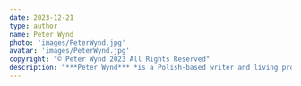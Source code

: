 ```yaml
---
date: 2023-12-21
type: author
name: Peter Wynd
photo: 'images/PeterWynd.jpg'
avatar: 'images/PeterWynd.jpg'
copyright: "© Peter Wynd 2023 All Rights Reserved"
description: "***Peter Wynd*** *is a Polish-based writer and living proof that AI’s randomness will never replace human imagination. In his free time he wonders whether he’s a metaphor. He loves traveling, designing board games, and writing at unexpected places. See more of his cat at* [www.peterwynd.com](http://www.peterwynd.com/)."
---
```


